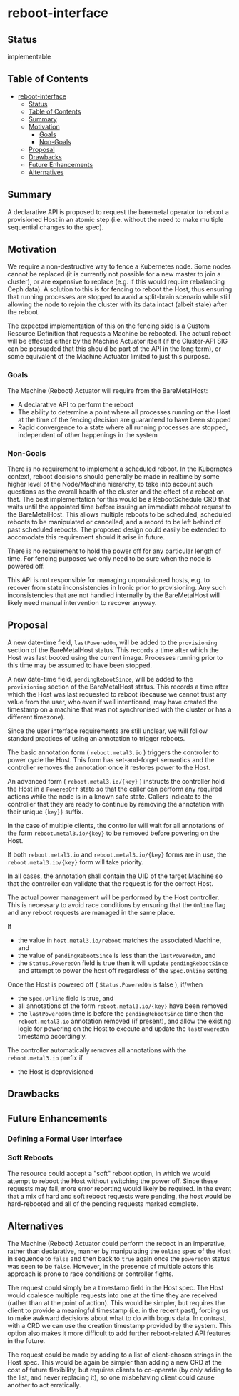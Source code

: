 <!--
 This work is licensed under a Creative Commons Attribution 3.0
 Unported License.

 http://creativecommons.org/licenses/by/3.0/legalcode
-->

# reboot-interface

## Status

implementable

## Table of Contents

<!--ts-->
   * [reboot-interface](#reboot-interface)
      * [Status](#status)
      * [Table of Contents](#table-of-contents)
      * [Summary](#summary)
      * [Motivation](#motivation)
         * [Goals](#goals)
         * [Non-Goals](#non-goals)
      * [Proposal](#proposal)
      * [Drawbacks](#drawbacks)
      * [Future Enhancements](#future-enhancements)
      * [Alternatives](#alternatives)

<!--te-->

## Summary

A declarative API is proposed to request the baremetal operator to reboot a
provisioned Host in an atomic step (i.e. without the need to make multiple
sequential changes to the spec).

## Motivation

We require a non-destructive way to fence a Kubernetes node. Some nodes cannot
be replaced (it is currently not possible for a new master to join a cluster),
or are expensive to replace (e.g. if this would require rebalancing Ceph data).
A solution to this is for fencing to reboot the Host, thus ensuring that
running processes are stopped to avoid a split-brain scenario while still
allowing the node to rejoin the cluster with its data intact (albeit stale)
after the reboot.

The expected implementation of this on the fencing side is a Custom Resource
Definition that requests a Machine be rebooted. The actual reboot will be
effected either by the Machine Actuator itself (if the Cluster-API SIG can be
persuaded that this should be part of the API in the long term), or some
equivalent of the Machine Actuator limited to just this purpose.

### Goals

The Machine (Reboot) Actuator will require from the BareMetalHost:

* A declarative API to perform the reboot
* The ability to determine a point where all processes running on the Host at
  the time of the fencing decision are guaranteed to have been stopped
* Rapid convergence to a state where all running processes are stopped,
  independent of other happenings in the system

### Non-Goals

There is no requirement to implement a scheduled reboot. In the Kubernetes
context, reboot decisions should generally be made in realtime by some higher
level of the Node/Machine hierarchy, to take into account such questions as the
overall health of the cluster and the effect of a reboot on that. The best
implementation for this would be a RebootSchedule CRD that waits until the
appointed time before issuing an immediate reboot request to the BareMetalHost.
This allows multiple reboots to be scheduled, scheduled reboots to be
manipulated or cancelled, and a record to be left behind of past scheduled
reboots. The proposed design could easily be extended to accomodate this
requirement should it arise in future.

There is no requirement to hold the power off for any particular length of
time. For fencing purposes we only need to be sure when the node is powered
off.

This API is not responsible for managing unprovisioned hosts, e.g. to recover
from state inconsistencies in Ironic prior to provisioning. Any such
inconsistencies that are not handled internally by the BareMetalHost will
likely need manual intervention to recover anyway.

## Proposal

A new date-time field, ``lastPoweredOn``, will be added to the ``provisioning``
section of the BareMetalHost status. This records a time after which the Host
was last booted using the current image. Processes running prior to this time
may be assumed to have been stopped.

A new date-time field, ``pendingRebootSince``, will be added to the ``provisioning``
section of the BareMetalHost status. This records a time after which the Host
was last requested to reboot (because we cannot trust any value from the user,
who even if well intentioned, may have created the timestamp on a machine that 
was not synchronised with the cluster or has a different timezone).

Since the user interface requirements are still unclear, we will follow 
standard practices of using an annotation to trigger reboots.  

The basic annotation form ( ``reboot.metal3.io`` ) triggers the controller to
power cycle the Host.  This form has set-and-forget semantics and the 
controller removes the annotation once it restores power to the Host. 

An advanced form ( ``reboot.metal3.io/{key}`` ) instructs the controller hold 
the Host in a ``PoweredOff`` state so that the caller can perform any required
actions while the node is in a known safe state.   Callers indicate to the 
controller that they are ready to continue by removing the annotation with their 
unique ``{key}}`` suffix.

In the case of multiple clients, the controller will wait for all annotations 
of the form ``reboot.metal3.io/{key}`` to be removed before powering on the Host.

If both ``reboot.metal3.io`` and ``reboot.metal3.io/{key}`` forms are in use, 
the  ``reboot.metal3.io/{key}`` form will take priority.

In all cases, the annotation shall contain the UID of the target Machine so that
the controller can validate that the request is for the correct Host.

The actual power management will be performed by the Host controller. This is
necessary to avoid race conditions by ensuring that the ``Online`` flag and any
reboot requests are managed in the same place. 

If
* the value in ``host.metal3.io/reboot`` matches the associated Machine, and
* the value of ``pendingRebootSince`` is less than the ``lastPoweredOn``, and
* the ``Status.PoweredOn`` field is true
then it will update ``pendingRebootSince`` and attempt to power the host off 
regardless of the ``Spec.Online`` setting.

Once the Host is powered off ( ``Status.PoweredOn`` is false ), if/when
* the ``Spec.Online`` field is true, and
* all annotations of the form ``reboot.metal3.io/{key}`` have been removed
* the ``lastPoweredOn`` time is before the ``pendingRebootSince`` time
then the ``reboot.metal3.io`` annotation removed (if present), and allow the
existing logic for powering on the Host to execute and update the ``lastPoweredOn`` 
timestamp accordingly.

The controller automatically removes all annotations with the 
``reboot.metal3.io`` prefix if
* the Host is deprovisioned

## Drawbacks

## Future Enhancements

### Defining a Formal User Interface


### Soft Reboots

The resource could accept a "soft" reboot option, in which we would attempt to
reboot the Host without switching the power off. Since these requests may fail,
more error reporting would likely be required. In the event that a mix of hard
and soft reboot requests were pending, the host would be hard-rebooted and all
of the pending requests marked complete.

## Alternatives

The Machine (Reboot) Actuator could perform the reboot in an imperative, rather
than declarative, manner by manipulating the ``Online`` spec of the Host in
sequence to ``false`` and then back to ``true`` again once the ``poweredOn``
status was seen to be ``false``. However, in the presence of multiple actors
this approach is prone to race conditions or controller fights.

The request could simply be a timestamp field in the Host spec. The Host would
coalesce multiple requests into one at the time they are received (rather than
at the point of action). This would be simpler, but requires the client to
provide a meaningful timestamp (i.e. in the recent past), forcing us to make
awkward decisions about what to do with bogus data. In contrast, with a CRD we
can use the creation timestamp provided by the system. This option also makes
it more difficult to add further reboot-related API features in the future.

The request could be made by adding to a list of client-chosen strings in the
Host spec. This would be again be simpler than adding a new CRD at the cost of
future flexibility, but requires clients to co-operate (by only adding to the
list, and never replacing it), so one misbehaving client could cause another to
act erratically.
